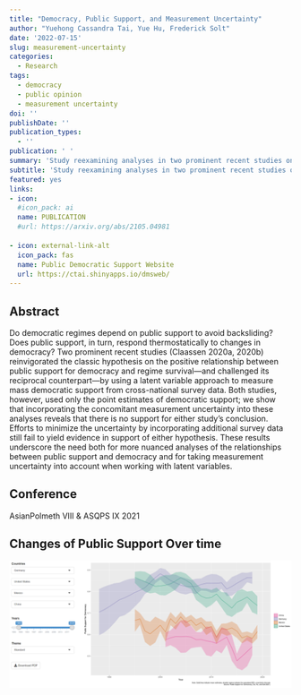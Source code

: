 ```yaml
---
title: "Democracy, Public Support, and Measurement Uncertainty"
author: "Yuehong Cassandra Tai, Yue Hu, Frederick Solt"
date: '2022-07-15'
slug: measurement-uncertainty
categories:
  - Research
tags:
  - democracy
  - public opinion
  - measurement uncertainty
doi: ''
publishDate: ''
publication_types:
  - ''
publication: ' '
summary: 'Study reexamining analyses in two prominent recent studies on classic hypotheses on democracy and public support and underscoring the necessity of accounting for measurement uncertainty. (*American Political Science Review*) '
subtitle: 'Study reexamining analyses in two prominent recent studies on classic hypotheses on democracy and public support and underscoring the necessity of accounting for measurement uncertainty.'
featured: yes
links:
- icon: 
  #icon_pack: ai
  name: PUBLICATION
  #url: https://arxiv.org/abs/2105.04981
  
- icon: external-link-alt
  icon_pack: fas
  name: Public Democratic Support Website
  url: https://ctai.shinyapps.io/dmsweb/
---
```


## Abstract 

Do democratic regimes depend on public support to avoid backsliding? Does public support, in turn, respond thermostatically to changes in democracy? Two prominent recent studies (Claassen 2020a, 2020b) reinvigorated the classic hypothesis on the positive relationship between public support for democracy and regime survival—and challenged its reciprocal counterpart—by using a latent variable approach to measure mass democratic support from cross-national survey data. Both studies, however, used only the point estimates of democratic support; we show that incorporating the concomitant measurement uncertainty into these analyses reveals that there is no support for either study’s conclusion. Efforts to minimize the uncertainty by incorporating additional survey data still fail to yield evidence in support of either hypothesis. These results underscore the need both for more nuanced analyses of the relationships between public support and democracy and for taking measurement uncertainty into account when working with latent variables.

## Conference

AsianPolmeth VIII & ASQPS IX 2021

## Changes of Public Support Over time


[![public_support](public_support.PNG)](https://ctai.shinyapps.io/dmsweb/)

